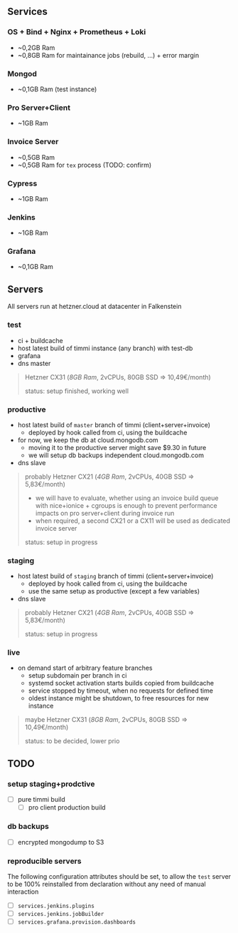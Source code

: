## Services

### OS + Bind + Nginx + Prometheus + Loki

* ~0,2GB Ram
* ~0,8GB Ram for maintainance jobs (rebuild, …) + error margin

### Mongod

* ~0,1GB Ram (test instance)

### Pro Server+Client

* ~1GB Ram

### Invoice Server

* ~0,5GB Ram
* ~0,5GB Ram for `tex` process (TODO: confirm)

### Cypress

* ~1GB Ram

### Jenkins

* ~1GB Ram

### Grafana

* ~0,1GB Ram


## Servers

All servers run at hetzner.cloud at datacenter in Falkenstein

### test

* ci + buildcache
* host latest build of timmi instance (any branch) with test-db
* grafana
* dns master

> Hetzner CX31 (*8GB Ram*, 2vCPUs, 80GB SSD => 10,49€/month)
>
> status: setup finished, working well

### productive

* host latest build of `master` branch of timmi (client+server+invoice)
  * deployed by hook called from ci, using the buildcache
* for now, we keep the db at cloud.mongodb.com
  * moving it to the productive server might save $9.30 in future
  * we will setup db backups independent cloud.mongodb.com
* dns slave

> probably Hetzner CX21 (*4GB Ram*, 2vCPUs, 40GB SSD => 5,83€/month)
>  * we will have to evaluate, whether using an invoice build queue with nice+ionice + cgroups is enough to prevent performance impacts on pro server+client during invoice run
>  * when required, a second CX21 or a CX11 will be used as dedicated invoice server
>
> status: setup in progress

### staging

* host latest build of `staging` branch of timmi (client+server+invoice)
  * deployed by hook called from ci, using the buildcache
  * use the same setup as productive (except a few variables)
* dns slave

> probably Hetzner CX21 (*4GB Ram*, 2vCPUs, 40GB SSD => 5,83€/month)
>
> status: setup in progress

### live

* on demand start of arbitrary feature branches
  * setup subdomain per branch in ci
  * systemd socket activation starts builds copied from buildcache
  * service stopped by timeout, when no requests for defined time
  * oldest instance might be shutdown, to free resources for new instance

> maybe Hetzner CX31 (*8GB Ram*, 2vCPUs, 80GB SSD => 10,49€/month)
>
> status: to be decided, lower prio


## TODO

### setup staging+prodctive

- [ ] pure timmi build
  - [ ] pro client production build

### db backups

- [ ] encrypted mongodump to S3

### reproducible servers

The following configuration attributes should be set, to allow the `test` server to be 100% reinstalled from declaration without any need of manual interaction

- [ ] `services.jenkins.plugins`
- [ ] `services.jenkins.jobBuilder`
- [ ] `services.grafana.provision.dashboards`
